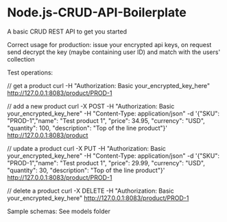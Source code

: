 # Node.js-CRUD-API-Boilerplate
A basic CRUD REST API to get you started

Correct usage for production: issue your encrypted api keys, on request send decrypt the key (maybe containing user ID) 
and match with the users' collection

Test operations:

// get a product
curl -H "Authorization: Basic your_encrypted_key_here" http://127.0.0.1:8083/product/PROD-1

// add a new product
curl -X POST -H "Authorization: Basic your_encrypted_key_here" -H "Content-Type: application/json" -d '{"SKU": "PROD-1","name": "Test product 1", "price": 34.95, "currency": "USD", "quantity": 100, "description": "Top of the line product"}' http://127.0.0.1:8083/product

// update a product
curl -X PUT -H "Authorization: Basic your_encrypted_key_here" -H "Content-Type: application/json" -d '{"SKU": "PROD-1","name": "Test product 1", "price": 29.99, "currency": "USD", "quantity": 30, "description": "Top of the line product"}' http://127.0.0.1:8083/product/PROD-1

// delete a product
curl -X DELETE -H "Authorization: Basic your_encrypted_key_here" http://127.0.0.1:8083/product/PROD-1

Sample schemas:
See models folder
